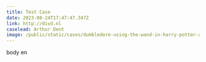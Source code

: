 ```yaml
---
title: Test Case
date: 2023-08-24T17:47:47.347Z
link: http://divd.nl
caselead: Arthur Dent
image: /public/static/cases/dumbledore-using-the-wand-in-harry-potter-and-the-half-blood-prince-1.webp
---
```

b﻿ody en